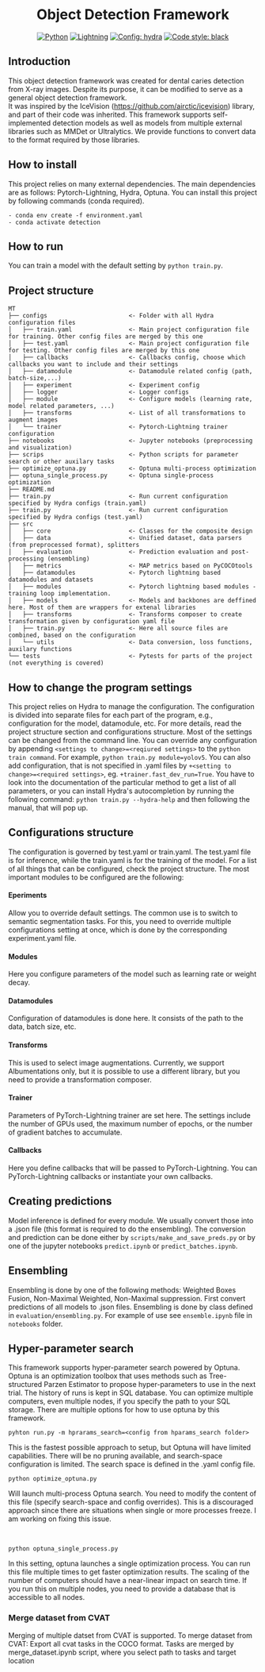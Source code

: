 <div align="center">

# Object Detection Framework
<a href="https://www.python.org/"><img alt="Python" src="https://img.shields.io/badge/-Python 3.7+-blue?style=for-the-badge&logo=python&logoColor=white"></a>
<a href="https://pytorchlightning.ai/"><img alt="Lightning" src="https://img.shields.io/badge/-Lightning 1.5+-792ee5?style=for-the-badge&logo=pytorchlightning&logoColor=white"></a>
<a href="https://hydra.cc/"><img alt="Config: hydra" src="https://img.shields.io/badge/config-hydra 1.1-89b8cd?style=for-the-badge&labelColor=gray"></a>
<a href="https://black.readthedocs.io/en/stable/"><img alt="Code style: black" src="https://img.shields.io/badge/code%20style-black-black.svg?style=for-the-badge&labelColor=gray"></a>
</div>

## Introduction 
This object detection framework was created for dental caries detection from X-ray images. Despite its purpose, it can be modified to serve as a general object detection framework. <br />
It was inspired by the IceVision (https://github.com/airctic/icevision) library, and part of their code was inherited. This framework supports self-implemented detection models as well as models from multiple external libraries such as MMDet or Ultralytics. We provide functions to convert data to the format required by those libraries. 


## How to install
This project relies on many external dependencies. The main dependencies are as follows: Pytorch-Lightning, Hydra, Optuna. You can install this project by following commands (conda required).

```{bash}
- conda env create -f environment.yaml
- conda activate detection
```
## How to run
You can train a model with the default setting by `python train.py`. 

## Project structure

```{bash}
MT
├── configs                       <- Folder with all Hydra configuration files
│   ├── train.yaml                <- Main project configuration file for training. Other config files are merged by this one
│   ├── test.yaml                 <- Main project configuration file for testing. Other config files are merged by this one
│   ├── callbacks                 <- Callbacks config, choose which callbacks you want to include and their settings
│   ├── datamodule                <- Datamodule related config (path, batch-size,...)
│   ├── experiment                <- Experiment config
│   ├── logger                    <- Logger configs
│   ├── module                    <- Configure models (learning rate, model related parameters, ...)
│   ├── transforms                <- List of all transformations to augment images
│   └── trainer                   <- Pytorch-Lightning trainer configuration
├── notebooks                     <- Jupyter notebooks (preprocessing and visualization)
├── scrips                        <- Python scripts for parameter search or other auxilary tasks
├── optimize_optuna.py            <- Optuna multi-process optimization
├── optuna_single_process.py      <- Optuna single-process optimization
├── README.md   
├── train.py                      <- Run current configuration specified by Hydra configs (train.yaml)
├── train.py                      <- Run current configuration specified by Hydra configs (test.yaml)
├── src                          
│   ├── core                      <- Classes for the composite design
│   ├── data                      <- Unified dataset, data parsers (from preprocessed format), splitters
│   ├── evaluation                <- Prediction evaluation and post-processing (ensembling)
│   ├── metrics                   <- MAP metrics based on PyCOCOtools
│   ├── datamodules               <- Pytorch lightning based datamodules and datasets
│   ├── modules                   <- Pytorch lightning based modules - training loop implementation.
│   ├── models                    <- Models and backbones are deffined here. Most of them are wrappers for extenal libraries
│   ├── transforms                <- Transforms composer to create transformation given by configuration yaml file 
│   ├── train.py                  <- Here all source files are combined, based on the configuration
│   └── utils                     <- Data conversion, loss functions, auxilary functions
└── tests                         <- Pytests for parts of the project (not everything is covered)

```

## How to change the program settings
This project relies on Hydra to manage the configuration. The configuration is divided into separate files for each part of the program, e.g., configuration for the model, datamodule, etc. For more details, read the project structure section and configurations structure.
Most of the settings can be changed from the command line. You can override any configuration by appending `<settings to change>=<reqiured settings>` to the `python train command`. For example, `python train.py module=yolov5`. You can also add configuration, that is not specified in .yaml files by `+<setting to change>=<required settings>`, eg. `+trainer.fast_dev_run=True`. You have to look into the documentation of the particular method to get a list of all parameters, or you can install Hydra's autocompletion by running the following command: `python train.py --hydra-help` and then following the manual, that will pop up. 

## Configurations structure
The configuration is governed by test.yaml or train.yaml. The test.yaml file is for inference, while the train.yaml is for the training of the model. For a list of all things that can be configured, check the project structure. The most important modules to be configured are the following:
#### Eperiments
Allow you to override default settings. The common use is to switch to semantic segmentation tasks. For this, you need to override multiple configurations setting at once, which is done by the corresponding experiment.yaml file.
#### Modules
Here you configure parameters of the model such as learning rate or weight decay.
#### Datamodules
Configuration of datamodules is done here. It consists of the path to the data, batch size, etc.
#### Transforms
This is used to select image augmentations. Currently, we support Albumentations only, but it is possible to use a different library, but you need to provide a transformation composer.
#### Trainer
Parameters of PyTorch-Lightning trainer are set here. The settings include the number of GPUs used, the maximum number of epochs, or the number of gradient batches to accumulate.
#### Callbacks
Here you define callbacks that will be passed to PyTorch-Lightning. You can PyTorch-Lightning callbacks or instantiate your own callbacks.

## Creating predictions
Model inference is defined for every module. We usually convert those into a .json file (this format is required to do the ensembling). The conversion and prediction can be done either by `scripts/make_and_save_preds.py`  or by one of the jupyter notebooks `predict.ipynb` or `predict_batches.ipynb`.

## Ensembling
Ensembling is done by one of the following methods: Weighted Boxes Fusion, Non-Maximal Weighted, Non-Maximal suppression. First convert predictions of all models to .json files. Ensembling is done by class defined in `evaluation/ensembling.py`. For example of use see `ensemble.ipynb` file in `notebooks` folder.

## Hyper-parameter search
This framework supports hyper-parameter search powered by Optuna. Optuna is an optimization toolbox that uses methods such as Tree-structured Parzen Estimator to propose hyper-parameters to use in the next trial. The history of runs is kept in SQL database. You can optimize multiple computers, even multiple nodes, if you specify the path to your SQL storage. 
There are multiple options for how to use optuna by this framework.
 ```{bash}
 pyhton run.py -m hprarams_search=<config from hparams_search folder>
 ```
 This is the fastest possible approach to setup, but Optuna will have limited capabilities. There will be no pruning available, and search-space configuration is limited. The search space is defined in the .yaml config file. 
 <br>
 ```{bash}
 python optimize_optuna.py
 ```
 Will launch multi-process Optuna search. You need to modify the content of this file (specify search-space and config overrides). This is a discouraged approach since there are situations when single or more processes freeze. I am working on fixing this issue.
 
 <br>
 
 ```{bash}
 python optuna_single_process.py
 ```
 In this setting, optuna launches a single optimization process. You can run this file multiple times to get faster optimization results. The scaling of the number of computers should have a near-linear impact on search time. If you run this on multiple nodes, you need to provide a database that is accessible to all nodes.

### Merge dataset from CVAT
Merging of multiple datset from CVAT is supported. To merge dataset from CVAT: Export  all cvat tasks in the COCO format. Tasks are merged by merge_dataset.ipynb script, where you select path to tasks and target location

